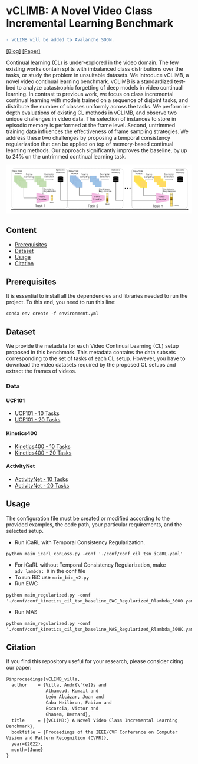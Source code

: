 # vCLIMB: A Novel Video Class Incremental Learning Benchmark


```diff
- vCLIMB will be added to Avalanche SOON.
```

[[Blog]](https://vclimb.netlify.app/) [[Paper]](https://arxiv.org/abs/2201.09381)

Continual learning (CL) is under-explored in the video domain. The few existing works contain splits with imbalanced class distributions over the tasks, or study the problem in unsuitable datasets. We introduce vCLIMB, a novel video continual learning benchmark. vCLIMB is a standardized test-bed to analyze catastrophic forgetting of deep models in video continual learning. In contrast to previous work, we focus on class incremental continual learning with models trained on a sequence of disjoint tasks, and distribute the number of classes uniformly across the tasks. We perform in-depth evaluations of existing CL methods in vCLIMB, and observe two unique challenges in video data. The selection of instances to store in episodic memory is performed at the frame level. Second, untrimmed training data influences the effectiveness of frame sampling strategies. We address these two challenges by proposing a temporal consistency regularization that can be applied on top of memory-based continual learning methods. Our approach significantly improves the baseline, by up to 24% on the untrimmed continual learning task.

![tnt-model](https://github.com/ojedaf/vCLIMB_Benchmark/blob/main/Images/fig_teaser_v4.png)

## Content

- [Prerequisites](#prerequisites)
- [Dataset](#dataset)
- [Usage](#usage)
- [Citation](#citation)

## Prerequisites

It is essential to install all the dependencies and libraries needed to run the project. To this end, you need to run this line: 

```
conda env create -f environment.yml
```

## Dataset

We provide the metadata for each Video Continual Learning (CL) setup proposed in this benchmark. This metadata contains the data subsets corresponding to the set of tasks of each CL setup.  However, you have to download the video datasets required by the proposed CL setups and extract the frames of videos. 

### Data
#### UCF101
- [UCF101 - 10 Tasks](https://github.com/ojedaf/vCLIMB_Benchmark/raw/main/data/UCF101_data.pkl)
- [UCF101 - 20 Tasks](https://github.com/ojedaf/vCLIMB_Benchmark/raw/main/data/UCF101_data_20tasks.pkl)
#### Kinetics400
- [Kinetics400 - 10 Tasks](https://github.com/ojedaf/vCLIMB_Benchmark/raw/main/data/Kinetics400_data_tasks_10.pkl)
- [Kinetics400 - 20 Tasks](https://github.com/ojedaf/vCLIMB_Benchmark/raw/main/data/Kinetics400_data_tasks_20.pkl)
#### ActivityNet
- [ActivityNet - 10 Tasks](https://github.com/ojedaf/vCLIMB_Benchmark/raw/main/data/ActivityNet_data_10tasks.pkl)
- [ActivityNet - 20 Tasks](https://github.com/ojedaf/vCLIMB_Benchmark/raw/main/data/ActivityNet_data_20tasks.pkl)

## Usage

The configuration file must be created or modified according to the provided examples, the code path, your particular requirements, and the selected setup.

- Run iCaRL with Temporal Consistency Regularization. 
```
python main_icarl_conLoss.py -conf './conf/conf_cil_tsn_iCaRL.yaml'
```

- For iCaRL without Temporal Consistency Regularization, make ```adv_lambda: 0``` in the conf file
- To run BiC use ```main_bic_v2.py```
- Run EWC
```
python main_regularized.py -conf './conf/conf_kinetics_cil_tsn_baseline_EWC_Regularized_Rlambda_3000.yaml'
```
- Run MAS
```
python main_regularized.py -conf './conf/conf_kinetics_cil_tsn_baseline_MAS_Regularized_Rlambda_300K.yaml'
```

## Citation

If you find this repository useful for your research, please consider citing our paper:

```
@inproceedings{vCLIMB_villa,
  author    = {Villa, Andr{\'{e}}s and
               Alhamoud, Kumail and
               León Alcázar, Juan and
               Caba Heilbron, Fabian and
               Escorcia, Victor and
               Ghanem, Bernard},
  title     = {{vCLIMB:} A Novel Video Class Incremental Learning Benchmark},
  booktitle = {Proceedings of the IEEE/CVF Conference on Computer Vision and Pattern Recognition (CVPR)},
  year={2022},
  month={June}
}
```
